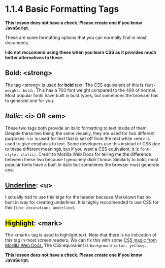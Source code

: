 # 1.1.4 Basic Formatting Tags

**This lesson does not have a check. Please create one if you know JavaScript.**

These are some formatting options that you can normally find in most documents.

**I do not reccomend using these when you learn CSS as it provides much better alternatives to these.**

## **Bold:** \<strong>
The tag \<strong> is used for **bold** text. The CSS equivalent of this is `font-weight: bold;`. This has a 700 font weight compared to the 400 of normal. Most popular fonts have built in bold types, but sometimes the browser has to generate one for you.

## *Italic*: \<i> **OR** \<em>
These two tags both provide an italic formatting to text inside of them. Despite these two being the same visually, they are used for two different purposes: \<i> is used for text that is set off from the rest while \<em> is used to give emphasis to text. Some developers use this instead of CSS due to these different meanings, but if you want a CSS equivalent, it is `font-style: italic;`. Credit to Mozilla Web Docs for telling me the difference between these two because I genuinely didn't know. Similarly to bold, most popular fonts have a built in italic but sometimes the browser must generate one.

## <u>Underline</u>: \<u>
I actually had to use this tage for the header because Markdown has no built in way for creating underlines. It is highly reccomended to use CSS for this (`text-decoration: underline`).

## <mark>Highlight</mark>: \<mark>
The \<mark> tag is used to highlight text. Note that there is no indication of this tag in most screen readers. We can fix this with some [CSS magic from Mozilla Web Docs.](https://developer.mozilla.org/en-US/docs/Web/HTML/Element/mark#accessibility_concerns) The CSS equivalent is `background-color: yellow;`.

**This lesson does not have a check. Please create one if you know JavaScript.**
